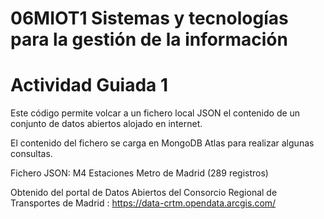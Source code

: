 # 06MIOT1 Sistemas y tecnologías para la gestión de la información

# Actividad Guiada 1

Este código permite volcar a un fichero local JSON el contenido de un conjunto de datos abiertos alojado en internet.

El contenido del fichero se carga en MongoDB Atlas para realizar algunas consultas.

Fichero JSON: M4 Estaciones Metro de Madrid (289 registros)

Obtenido del portal de Datos Abiertos del Consorcio Regional de Transportes de Madrid : 
https://data-crtm.opendata.arcgis.com/

